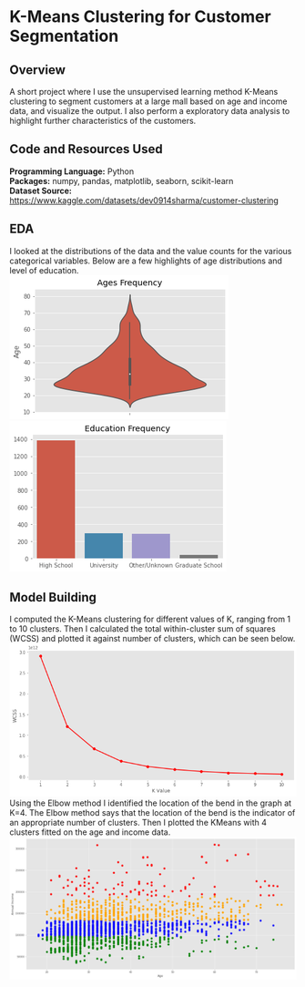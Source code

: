 # K-Means Clustering for Customer Segmentation

## Overview
A short project where I use the unsupervised learning method K-Means clustering to segment customers at a large mall based on age and income data, and visualize the output. I also perform a exploratory data analysis to highlight further characteristics of the customers.

## Code and Resources Used

**Programming Language:** Python  
**Packages:** numpy, pandas, matplotlib, seaborn, scikit-learn  
**Dataset Source:** https://www.kaggle.com/datasets/dev0914sharma/customer-clustering

## EDA
I looked at the distributions of the data and the value counts for the various categorical variables. Below are a few highlights of age distributions and level of education.  
![](ages_dist_small.png)  
![](educ_dist.png)

## Model Building

I computed the K-Means clustering for different values of K, ranging from 1 to 10 clusters. Then I calculated the total within-cluster sum of squares (WCSS) and plotted it against number of clusters, which can be seen below.  
![](wcss_curve.png)  
Using the Elbow method I identified the location of the bend in the graph at K=4. The Elbow method says that the location of the bend is the indicator of an appropriate number of clusters. Then I plotted the KMeans with 4 clusters fitted on the age and income data.  
![](customer_clustering.png)
